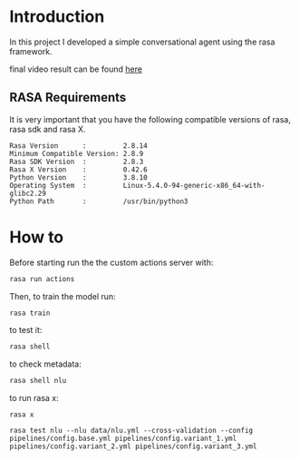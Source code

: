 # Introduction

In this project I developed a simple conversational agent using the rasa framework.

final video result can be found [here](https://drive.google.com/drive/folders/1D-OptiE8L9G-7af546Xr5HDIiDbdkrjQ?usp=sharing)

## RASA Requirements

It is very important that you have the following compatible versions of rasa, rasa sdk and rasa X.

```
Rasa Version      :         2.8.14
Minimum Compatible Version: 2.8.9
Rasa SDK Version  :         2.8.3
Rasa X Version    :         0.42.6
Python Version    :         3.8.10
Operating System  :         Linux-5.4.0-94-generic-x86_64-with-glibc2.29
Python Path       :         /usr/bin/python3
```

# How to
Before starting run the the custom actions server with:

```bash
rasa run actions
```
Then, to train the model run:

```bash
rasa train
```
to test it:

```bash
rasa shell
```
to check metadata:

```bash
rasa shell nlu
```

to run rasa x:
```
rasa x
```

```
rasa test nlu --nlu data/nlu.yml --cross-validation --config pipelines/config.base.yml pipelines/config.variant_1.yml pipelines/config.variant_2.yml pipelines/config.variant_3.yml
```
